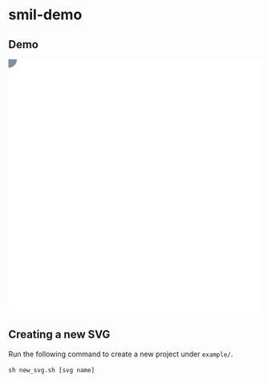 # smil-demo

## Demo

![sample](./example/sample.svg)


## Creating a new SVG
Run the following command to create a new project under `example/`.

`sh new_svg.sh [svg name]`

